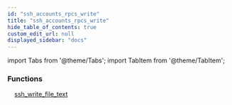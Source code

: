 ```yaml
---
id: "ssh_accounts_rpcs_write"
title: "ssh_accounts_rpcs_write"
hide_table_of_contents: true
custom_edit_url: null
displayed_sidebar: "docs"
---
```


import Tabs from '@theme/Tabs';
import TabItem from '@theme/TabItem';

<Tabs queryString="view">
  <TabItem value="components" label="Components" default>

### Functions
    [ssh_write_file_text](../../ssh/tables/ssh_accounts_rpcs_write.SshWriteFileText)

</TabItem>
  <TabItem value="code-examples" label="Code examples">

</TabItem>
</Tabs>
